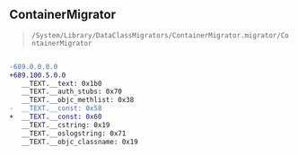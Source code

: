 ## ContainerMigrator

> `/System/Library/DataClassMigrators/ContainerMigrator.migrator/ContainerMigrator`

```diff

-689.0.0.0.0
+689.100.5.0.0
   __TEXT.__text: 0x1b0
   __TEXT.__auth_stubs: 0x70
   __TEXT.__objc_methlist: 0x38
-  __TEXT.__const: 0x58
+  __TEXT.__const: 0x60
   __TEXT.__cstring: 0x19
   __TEXT.__oslogstring: 0x71
   __TEXT.__objc_classname: 0x19

```
